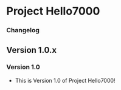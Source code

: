 # Project Hello7000
### Changelog

## Version 1.0.x
### Version 1.0
* This is Version 1.0 of Project Hello7000!